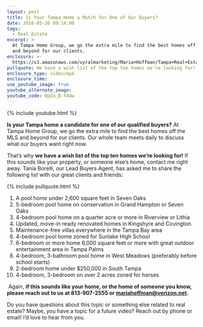 ```yaml
---
layout: post
title: Is Your Tampa Home a Match for One of Our Buyers?
date: 2016-05-26 09:14:00
tags:
  - Real Estate
excerpt: >-
  At Tampa Home Group, we go the extra mile to find the best homes off the MLS
  and beyond for our clients.
enclosure: >-
  https://s3.amazonaws.com/vyralmarketing/Maria+Hoffman/Tampa+Real+Estate-+Does+your+home+fit+our+wish+list%253F.mp4
pullquote: We have a wish list of the top ten homes we’re looking for!
enclosure_type: video/mp4
enclosure_time:
use_youtube_image: true
youtube_alternate_image:
youtube_code: OpZa_B-FA4w
---
```



{% include youtube.html %}

**Is your Tampa home a candidate for one of our qualified buyers?** At Tampa Home Group, we go the extra mile to find the best homes off the MLS and beyond for our clients. Our whole team meets daily to discuss what our buyers want right now.

That’s why **we have a wish list of the top ten homes we’re looking for!** If this sounds like your property, or someone else’s home, contact me right away. Tania Borelli, our Lead Buyers Agent, has asked me to share the following list with our great clients and friends:

{% include pullquote.html %}

1. A pool home under 2,600 square feet in Seven Oaks
2. 5-bedroom pool home on conservation in Grand Hampton or Seven Oaks
3. 4-bedroom pool home on a quarter acre or more in Riverview or Lithia
4. Updated, move-in ready renovated homes in Kingshyre and Covington
5. Maintenance-free villas everywhere in the Tampa Bay area
6. 4-bedroom pool home zoned for Sunlake High School
7. 6-bedroom or more home 6,000 square feet or more with great outdoor entertainment area in Tampa Palms
8. 4-bedroom, 3-bathroom pool home in West Meadows (preferably before school starts)
9. 2-bedroom home under $250,000 in South Tampa
10. 4-bedroom, 3-bedroom on over 2 acres zoned for horses

&nbsp;Again, **if this sounds like your home, or the home of someone you know, please reach out to us at 813-907-2555 or [mariahoffman@verizon.net](javascript:void(location.href='mailto:'+String.fromCharCode(109,97,114,105,97,104,111,102,102,109,97,110,64,118,101,114,105,122,111,110,46,110,101,116))).**

Do you have questions about this topic or something else related to real estate? Maybe, you have a topic for a future video? Reach out by phone or email! I’d love to hear from you.